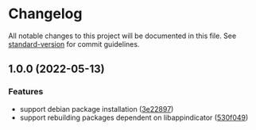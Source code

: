 # Changelog

All notable changes to this project will be documented in this file. See [standard-version](https://github.com/conventional-changelog/standard-version) for commit guidelines.

## 1.0.0 (2022-05-13)

### Features

-  support debian package installation ([3e22897](https://github.com/mayekukhisa/dpkg-ayatana/commit/3e228974dfa195d334d9eadc48238cdc5001a38e))
-  support rebuilding packages dependent on libappindicator ([530f049](https://github.com/mayekukhisa/dpkg-ayatana/commit/530f0497ccde0f65ee5ee33b21b7799806d893b1))

